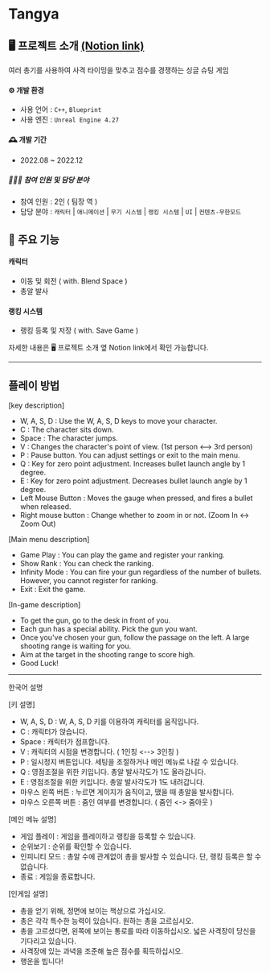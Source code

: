 # Tangya
## 🖥️ 프로젝트 소개 [(Notion link)](https://www.notion.so/highstar9z6/Tang-Ya-561b5e24a30d47b29dafe75be08ee67d)
여러 총기를 사용하여 사격 타이밍을 맞추고 점수를 경쟁하는 싱글 슈팅 게임

#### ⚙️ 개발 환경
- 사용 언어 : `C++`, `Blueprint`
- 사용 엔진 : `Unreal Engine 4.27`

#### 🕰️ 개발 기간
* 2022.08 ~ 2022.12

##### 🧑‍🤝‍🧑 참여 인원 및 담당 분야
 - 참여 인원 : 2인 ( 팀장 역 )
 - 담당 분야 : `캐릭터` | `애니메이션` | `무기 시스템` | `랭킹 시스템` | `UI` | `컨텐츠-무한모드`

## 📌 주요 기능
#### 캐릭터
- 이동 및 회전 ( with. Blend Space )
- 총알 발사
#### 랭킹 시스템
- 랭킹 등록 및 저장 ( with. Save Game )

자세한 내용은 🖥️ 프로젝트 소개 옆 Notion link에서 확인 가능합니다.

---
## 플레이 방법
[key description]

* W, A, S, D : Use the W, A, S, D keys to move your character.
* C : The character sits down.
* Space : The character jumps.
* V : Changes the character's point of view. (1st person <--> 3rd person)
* P : Pause button. You can adjust settings or exit to the main menu.
* Q : Key for zero point adjustment. Increases bullet launch angle by 1 degree.
* E : Key for zero point adjustment. Decreases bullet launch angle by 1 degree.
* Left Mouse Button : Moves the gauge when pressed, and fires a bullet when released.
* Right mouse button : Change whether to zoom in or not. (Zoom In <-> Zoom Out)

[Main menu description]

* Game Play : You can play the game and register your ranking.
* Show Rank : You can check the ranking.
* Infinity Mode : You can fire your gun regardless of the number of bullets. However, you cannot register for ranking.
* Exit : Exit the game.

[In-game description]

* To get the gun, go to the desk in front of you.
* Each gun has a special ability. Pick the gun you want.
* Once you've chosen your gun, follow the passage on the left. A large shooting range is waiting for you.
* Aim at the target in the shooting range to score high.
* Good Luck!
-----------------------------------------------------------------------------------------------------------------------------------------------------------------------
한국어 설명

[키 설명]

* W, A, S, D : W, A, S, D 키를 이용하여 캐릭터를 움직입니다.
* C : 캐릭터가 앉습니다.
* Space : 캐릭터가 점프합니다.
* V : 캐릭터의 시점을 변경합니다. ( 1인칭 <--> 3인칭 )
* P : 일시정지 버튼입니다. 세팅을 조절하거나 메인 메뉴로 나갈 수 있습니다.
* Q : 영점조절을 위한 키입니다. 총알 발사각도가 1도 올라갑니다.
* E : 영점조절을 위한 키입니다. 총알 발사각도가 1도 내려갑니다.
* 마우스 왼쪽 버튼 : 누르면 게이지가 움직이고, 땠을 때 총알을 발사합니다.
* 마우스 오른쪽 버튼 : 줌인 여부를 변경합니다. ( 줌인 <-> 줌아웃 )

[메인 메뉴 설명]

* 게임 플레이 : 게임을 플레이하고 랭킹을 등록할 수 있습니다.
* 순위보기 : 순위를 확인할 수 있습니다.
* 인피니티 모드 : 총알 수에 관계없이 총을 발사할 수 있습니다. 단, 랭킹 등록은 할 수 없습니다.
* 종료 : 게임을 종료합니다.

[인게임 설명]

* 총을 얻기 위해, 정면에 보이는 책상으로 가십시오.
* 총은 각각 특수한 능력이 있습니다. 원하는 총을 고르십시오.
* 총을 고르셨다면, 왼쪽에 보이는 통로를 따라 이동하십시오. 넓은 사격장이 당신을 기다리고 있습니다.
* 사격장에 있는 과녁을 조준해 높은 점수를 획득하십시오.
* 행운을 빕니다!
